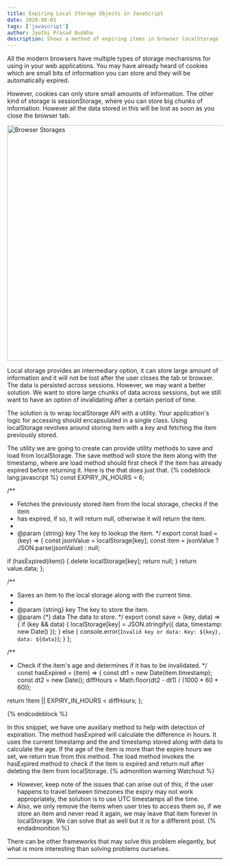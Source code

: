 ```yaml
---
title: Expiring Local Storage Objects in JavaScript
date: 2020-06-01
tags: ['javascript']
author: Jyothi Prasad Buddha
description: Shows a method of expiring items in browser localStorage
---
```

All the modern browsers have multiple types of storage mechanisms for using in your web applications. You may have already heard of cookies which are small bits of information you can store and they will be automatically expired.

However, cookies can only store small amounts of information. The other kind of storage is sessionStorage, where you can store big chunks of information. However all the data stored in this will be lost as soon as you close the browser tab.

<a data-flickr-embed="true" href="https://www.flickr.com/photos/140760885@N04/49959194511/in/dateposted/" title="Browser Storages"><img src="https://live.staticflickr.com/65535/49959194511_65bced3703_z.jpg" width="640" height="549" alt="Browser Storages"></a><script async src="//embedr.flickr.com/assets/client-code.js" charset="utf-8"></script>

Local storage provides an intermediary option, it can store large amount of information and it will not be lost after the user closes the tab or browser. The data is persisted across sessions. However, we may want a better solution. We want to store large chunks of data across sessions, but we still want to have an option of invalidating after a certain period of time.

 <!-- more -->
The solution is to wrap localStorage API with a utility. Your application's logic for accessing should encapsulated in a single class. Using localStorage revolves around storing item with a key and fetching the item previously stored.

The utility we are going to create can provide utility methods to save and load from localStorage. The save method will store the item along with the timestamp, where are load method should first check if the item has already expired before returning it. Here is the that does just that.
{% codeblock lang:javascript %}
const EXPIRY_IN_HOURS = 6;

/**
 * Fetches the previously stored item from the local storage, checks if the item
 * has expired, if so, it will return null, otherwise it will return the item.
 *
 * @param {string} key The key to lookup the item.
 */
export const load = (key) => {
  const jsonValue = localStorage[key];
  const item = jsonValue ? JSON.parse(jsonValue) : null;

  if (hasExpired(item)) {
    delete localStorage[key];
    return null;
  }
  return value.data;
};

/**
 * Saves an item to the local storage along with the current time.
 *
 * @param {string} key The key to store the item.
 * @param {*} data The data to store.
 */
export const save = (key, data) => {
  if (key && data) {
    localStorage[key] = JSON.stringify({ data, timestamp: new Date() });
  } else {
    console.error(`Invalid key or data: Key: ${key}, data: ${data}`);
  }
};

/**
 * Check if the item's age and determines if it has to be invalidated.
 */
const hasExpired = (item) => {
  const dt1 = new Date(item.timestamp);
  const dt2 = new Date();
  diffHours = Math.floor(dt2 - dt1) / (1000 * 60 * 60));

  return !item || EXPIRY_IN_HOURS < diffHours;
};

{% endcodeblock %}

In this snippet, we have one auxiliary method to help with detection of expiration. The method hasExpired will calculate the difference in hours. It uses the current timestamp and the and timestamp stored along with data to calculate the age. If the age of the item is more than the expire hours we set, we return true from this method. The load method invokes the hasExpired method to check if the item is expired and return null after deleting the item from localStorage.
{% admonition warning Watchout %}
* However, keep note of the issues that can arise out of this, if the user happens to travel between timezones the expiry may not work appropriately, the solution is to use UTC timestamps all the time.
* Also, we only remove the items when user tries to access them so, if we store an item and never read it again, we may leave that item forever in localStorage. We can solve that as well but it is for a different post.
{% endadmonition %}

There can be other frameworks that may solve this problem elegantly, but what is more interesting than solving problems ourselves. 

---
